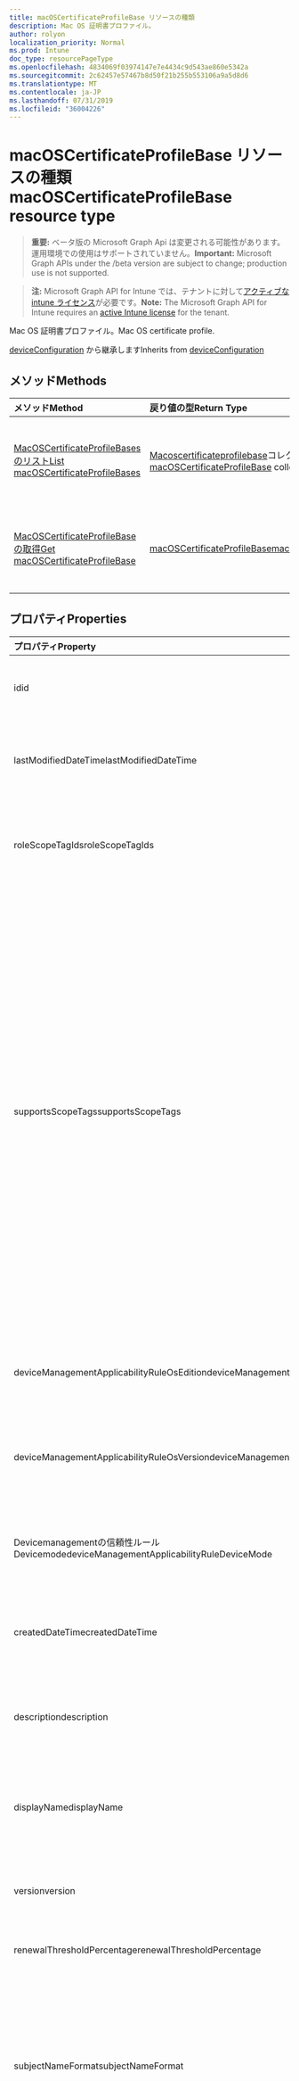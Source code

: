```yaml
---
title: macOSCertificateProfileBase リソースの種類
description: Mac OS 証明書プロファイル。
author: rolyon
localization_priority: Normal
ms.prod: Intune
doc_type: resourcePageType
ms.openlocfilehash: 4834069f03974147e7e4434c9d543ae860e5342a
ms.sourcegitcommit: 2c62457e57467b8d50f21b255b553106a9a5d8d6
ms.translationtype: MT
ms.contentlocale: ja-JP
ms.lasthandoff: 07/31/2019
ms.locfileid: "36004226"
---
```

# <a name="macoscertificateprofilebase-resource-type"></a><span data-ttu-id="423af-103">macOSCertificateProfileBase リソースの種類</span><span class="sxs-lookup"><span data-stu-id="423af-103">macOSCertificateProfileBase resource type</span></span>

> <span data-ttu-id="423af-104">**重要:** ベータ版の Microsoft Graph Api は変更される可能性があります。運用環境での使用はサポートされていません。</span><span class="sxs-lookup"><span data-stu-id="423af-104">**Important:** Microsoft Graph APIs under the /beta version are subject to change; production use is not supported.</span></span>

> <span data-ttu-id="423af-105">**注:** Microsoft Graph API for Intune では、テナントに対して[アクティブな intune ライセンス](https://go.microsoft.com/fwlink/?linkid=839381)が必要です。</span><span class="sxs-lookup"><span data-stu-id="423af-105">**Note:** The Microsoft Graph API for Intune requires an [active Intune license](https://go.microsoft.com/fwlink/?linkid=839381) for the tenant.</span></span>

<span data-ttu-id="423af-106">Mac OS 証明書プロファイル。</span><span class="sxs-lookup"><span data-stu-id="423af-106">Mac OS certificate profile.</span></span>


<span data-ttu-id="423af-107">[deviceConfiguration](../resources/intune-deviceconfig-deviceconfiguration.md) から継承します</span><span class="sxs-lookup"><span data-stu-id="423af-107">Inherits from [deviceConfiguration](../resources/intune-deviceconfig-deviceconfiguration.md)</span></span>

## <a name="methods"></a><span data-ttu-id="423af-108">メソッド</span><span class="sxs-lookup"><span data-stu-id="423af-108">Methods</span></span>
|<span data-ttu-id="423af-109">メソッド</span><span class="sxs-lookup"><span data-stu-id="423af-109">Method</span></span>|<span data-ttu-id="423af-110">戻り値の型</span><span class="sxs-lookup"><span data-stu-id="423af-110">Return Type</span></span>|<span data-ttu-id="423af-111">説明</span><span class="sxs-lookup"><span data-stu-id="423af-111">Description</span></span>|
|:---|:---|:---|
|[<span data-ttu-id="423af-112">MacOSCertificateProfileBases のリスト</span><span class="sxs-lookup"><span data-stu-id="423af-112">List macOSCertificateProfileBases</span></span>](../api/intune-deviceconfig-macoscertificateprofilebase-list.md)|<span data-ttu-id="423af-113">[Macoscertificateprofilebase](../resources/intune-deviceconfig-macoscertificateprofilebase.md)コレクション</span><span class="sxs-lookup"><span data-stu-id="423af-113">[macOSCertificateProfileBase](../resources/intune-deviceconfig-macoscertificateprofilebase.md) collection</span></span>|<span data-ttu-id="423af-114">[Macoscertificateprofilebase](../resources/intune-deviceconfig-macoscertificateprofilebase.md)オブジェクトのプロパティとリレーションシップをリストします。</span><span class="sxs-lookup"><span data-stu-id="423af-114">List properties and relationships of the [macOSCertificateProfileBase](../resources/intune-deviceconfig-macoscertificateprofilebase.md) objects.</span></span>|
|[<span data-ttu-id="423af-115">MacOSCertificateProfileBase の取得</span><span class="sxs-lookup"><span data-stu-id="423af-115">Get macOSCertificateProfileBase</span></span>](../api/intune-deviceconfig-macoscertificateprofilebase-get.md)|[<span data-ttu-id="423af-116">macOSCertificateProfileBase</span><span class="sxs-lookup"><span data-stu-id="423af-116">macOSCertificateProfileBase</span></span>](../resources/intune-deviceconfig-macoscertificateprofilebase.md)|<span data-ttu-id="423af-117">[Macoscertificateprofilebase](../resources/intune-deviceconfig-macoscertificateprofilebase.md)オブジェクトのプロパティとリレーションシップを読み取ります。</span><span class="sxs-lookup"><span data-stu-id="423af-117">Read properties and relationships of the [macOSCertificateProfileBase](../resources/intune-deviceconfig-macoscertificateprofilebase.md) object.</span></span>|

## <a name="properties"></a><span data-ttu-id="423af-118">プロパティ</span><span class="sxs-lookup"><span data-stu-id="423af-118">Properties</span></span>
|<span data-ttu-id="423af-119">プロパティ</span><span class="sxs-lookup"><span data-stu-id="423af-119">Property</span></span>|<span data-ttu-id="423af-120">型</span><span class="sxs-lookup"><span data-stu-id="423af-120">Type</span></span>|<span data-ttu-id="423af-121">説明</span><span class="sxs-lookup"><span data-stu-id="423af-121">Description</span></span>|
|:---|:---|:---|
|<span data-ttu-id="423af-122">id</span><span class="sxs-lookup"><span data-stu-id="423af-122">id</span></span>|<span data-ttu-id="423af-123">文字列</span><span class="sxs-lookup"><span data-stu-id="423af-123">String</span></span>|<span data-ttu-id="423af-124">エンティティのキー。</span><span class="sxs-lookup"><span data-stu-id="423af-124">Key of the entity.</span></span> <span data-ttu-id="423af-125">[deviceConfiguration](../resources/intune-deviceconfig-deviceconfiguration.md) から継承します</span><span class="sxs-lookup"><span data-stu-id="423af-125">Inherited from [deviceConfiguration](../resources/intune-deviceconfig-deviceconfiguration.md)</span></span>|
|<span data-ttu-id="423af-126">lastModifiedDateTime</span><span class="sxs-lookup"><span data-stu-id="423af-126">lastModifiedDateTime</span></span>|<span data-ttu-id="423af-127">DateTimeOffset</span><span class="sxs-lookup"><span data-stu-id="423af-127">DateTimeOffset</span></span>|<span data-ttu-id="423af-128">オブジェクトの最終更新の DateTime。</span><span class="sxs-lookup"><span data-stu-id="423af-128">DateTime the object was last modified.</span></span> <span data-ttu-id="423af-129">[deviceConfiguration](../resources/intune-deviceconfig-deviceconfiguration.md) から継承します</span><span class="sxs-lookup"><span data-stu-id="423af-129">Inherited from [deviceConfiguration](../resources/intune-deviceconfig-deviceconfiguration.md)</span></span>|
|<span data-ttu-id="423af-130">roleScopeTagIds</span><span class="sxs-lookup"><span data-stu-id="423af-130">roleScopeTagIds</span></span>|<span data-ttu-id="423af-131">文字列コレクション</span><span class="sxs-lookup"><span data-stu-id="423af-131">String collection</span></span>|<span data-ttu-id="423af-132">このエンティティインスタンスの範囲タグのリスト。</span><span class="sxs-lookup"><span data-stu-id="423af-132">List of Scope Tags for this Entity instance.</span></span> <span data-ttu-id="423af-133">[deviceConfiguration](../resources/intune-deviceconfig-deviceconfiguration.md) から継承します</span><span class="sxs-lookup"><span data-stu-id="423af-133">Inherited from [deviceConfiguration](../resources/intune-deviceconfig-deviceconfiguration.md)</span></span>|
|<span data-ttu-id="423af-134">supportsScopeTags</span><span class="sxs-lookup"><span data-stu-id="423af-134">supportsScopeTags</span></span>|<span data-ttu-id="423af-135">Boolean</span><span class="sxs-lookup"><span data-stu-id="423af-135">Boolean</span></span>|<span data-ttu-id="423af-136">基になるデバイス構成がスコープタグの割り当てをサポートしているかどうかを示します。</span><span class="sxs-lookup"><span data-stu-id="423af-136">Indicates whether or not the underlying Device Configuration supports the assignment of scope tags.</span></span> <span data-ttu-id="423af-137">この値が false である場合、ScopeTags プロパティへの割り当ては許可されません。エンティティは、スコープを持つユーザーには表示されません。</span><span class="sxs-lookup"><span data-stu-id="423af-137">Assigning to the ScopeTags property is not allowed when this value is false and entities will not be visible to scoped users.</span></span> <span data-ttu-id="423af-138">これは Silverlight で作成された従来のポリシーに対して実行され、Azure ポータルでポリシーを削除して再作成することによって解決できます。</span><span class="sxs-lookup"><span data-stu-id="423af-138">This occurs for Legacy policies created in Silverlight and can be resolved by deleting and recreating the policy in the Azure Portal.</span></span> <span data-ttu-id="423af-139">このプロパティに値を設定するには、 SetExtrusionDirection メソッドを適用します。</span><span class="sxs-lookup"><span data-stu-id="423af-139">This property is read-only.</span></span> <span data-ttu-id="423af-140">[deviceConfiguration](../resources/intune-deviceconfig-deviceconfiguration.md) から継承します</span><span class="sxs-lookup"><span data-stu-id="423af-140">Inherited from [deviceConfiguration](../resources/intune-deviceconfig-deviceconfiguration.md)</span></span>|
|<span data-ttu-id="423af-141">deviceManagementApplicabilityRuleOsEdition</span><span class="sxs-lookup"><span data-stu-id="423af-141">deviceManagementApplicabilityRuleOsEdition</span></span>|[<span data-ttu-id="423af-142">deviceManagementApplicabilityRuleOsEdition</span><span class="sxs-lookup"><span data-stu-id="423af-142">deviceManagementApplicabilityRuleOsEdition</span></span>](../resources/intune-deviceconfig-devicemanagementapplicabilityruleosedition.md)|<span data-ttu-id="423af-143">このポリシーの OS エディションの適用。</span><span class="sxs-lookup"><span data-stu-id="423af-143">The OS edition applicability for this Policy.</span></span> <span data-ttu-id="423af-144">[deviceConfiguration](../resources/intune-deviceconfig-deviceconfiguration.md) から継承します</span><span class="sxs-lookup"><span data-stu-id="423af-144">Inherited from [deviceConfiguration](../resources/intune-deviceconfig-deviceconfiguration.md)</span></span>|
|<span data-ttu-id="423af-145">deviceManagementApplicabilityRuleOsVersion</span><span class="sxs-lookup"><span data-stu-id="423af-145">deviceManagementApplicabilityRuleOsVersion</span></span>|[<span data-ttu-id="423af-146">deviceManagementApplicabilityRuleOsVersion</span><span class="sxs-lookup"><span data-stu-id="423af-146">deviceManagementApplicabilityRuleOsVersion</span></span>](../resources/intune-deviceconfig-devicemanagementapplicabilityruleosversion.md)|<span data-ttu-id="423af-147">このポリシーの OS バージョン適用ルール。</span><span class="sxs-lookup"><span data-stu-id="423af-147">The OS version applicability rule for this Policy.</span></span> <span data-ttu-id="423af-148">[deviceConfiguration](../resources/intune-deviceconfig-deviceconfiguration.md) から継承します</span><span class="sxs-lookup"><span data-stu-id="423af-148">Inherited from [deviceConfiguration](../resources/intune-deviceconfig-deviceconfiguration.md)</span></span>|
|<span data-ttu-id="423af-149">Devicemanagementの信頼性ルール Devicemode</span><span class="sxs-lookup"><span data-stu-id="423af-149">deviceManagementApplicabilityRuleDeviceMode</span></span>|[<span data-ttu-id="423af-150">Devicemanagementの信頼性ルール Devicemode</span><span class="sxs-lookup"><span data-stu-id="423af-150">deviceManagementApplicabilityRuleDeviceMode</span></span>](../resources/intune-deviceconfig-devicemanagementapplicabilityruledevicemode.md)|<span data-ttu-id="423af-151">このポリシーのデバイスモード適用ルール。</span><span class="sxs-lookup"><span data-stu-id="423af-151">The device mode applicability rule for this Policy.</span></span> <span data-ttu-id="423af-152">[deviceConfiguration](../resources/intune-deviceconfig-deviceconfiguration.md) から継承します</span><span class="sxs-lookup"><span data-stu-id="423af-152">Inherited from [deviceConfiguration](../resources/intune-deviceconfig-deviceconfiguration.md)</span></span>|
|<span data-ttu-id="423af-153">createdDateTime</span><span class="sxs-lookup"><span data-stu-id="423af-153">createdDateTime</span></span>|<span data-ttu-id="423af-154">DateTimeOffset</span><span class="sxs-lookup"><span data-stu-id="423af-154">DateTimeOffset</span></span>|<span data-ttu-id="423af-155">オブジェクトが作成された DateTime。</span><span class="sxs-lookup"><span data-stu-id="423af-155">DateTime the object was created.</span></span> <span data-ttu-id="423af-156">[deviceConfiguration](../resources/intune-deviceconfig-deviceconfiguration.md) から継承します</span><span class="sxs-lookup"><span data-stu-id="423af-156">Inherited from [deviceConfiguration](../resources/intune-deviceconfig-deviceconfiguration.md)</span></span>|
|<span data-ttu-id="423af-157">description</span><span class="sxs-lookup"><span data-stu-id="423af-157">description</span></span>|<span data-ttu-id="423af-158">String</span><span class="sxs-lookup"><span data-stu-id="423af-158">String</span></span>|<span data-ttu-id="423af-159">管理者が指定した、デバイス構成についての説明。</span><span class="sxs-lookup"><span data-stu-id="423af-159">Admin provided description of the Device Configuration.</span></span> <span data-ttu-id="423af-160">[deviceConfiguration](../resources/intune-deviceconfig-deviceconfiguration.md) から継承します</span><span class="sxs-lookup"><span data-stu-id="423af-160">Inherited from [deviceConfiguration](../resources/intune-deviceconfig-deviceconfiguration.md)</span></span>|
|<span data-ttu-id="423af-161">displayName</span><span class="sxs-lookup"><span data-stu-id="423af-161">displayName</span></span>|<span data-ttu-id="423af-162">String</span><span class="sxs-lookup"><span data-stu-id="423af-162">String</span></span>|<span data-ttu-id="423af-163">管理者が指定した、デバイス構成の名前。</span><span class="sxs-lookup"><span data-stu-id="423af-163">Admin provided name of the device configuration.</span></span> <span data-ttu-id="423af-164">[deviceConfiguration](../resources/intune-deviceconfig-deviceconfiguration.md) から継承します</span><span class="sxs-lookup"><span data-stu-id="423af-164">Inherited from [deviceConfiguration](../resources/intune-deviceconfig-deviceconfiguration.md)</span></span>|
|<span data-ttu-id="423af-165">version</span><span class="sxs-lookup"><span data-stu-id="423af-165">version</span></span>|<span data-ttu-id="423af-166">Int32</span><span class="sxs-lookup"><span data-stu-id="423af-166">Int32</span></span>|<span data-ttu-id="423af-167">デバイス構成のバージョン。</span><span class="sxs-lookup"><span data-stu-id="423af-167">Version of the device configuration.</span></span> <span data-ttu-id="423af-168">[deviceConfiguration](../resources/intune-deviceconfig-deviceconfiguration.md) から継承します</span><span class="sxs-lookup"><span data-stu-id="423af-168">Inherited from [deviceConfiguration](../resources/intune-deviceconfig-deviceconfiguration.md)</span></span>|
|<span data-ttu-id="423af-169">renewalThresholdPercentage</span><span class="sxs-lookup"><span data-stu-id="423af-169">renewalThresholdPercentage</span></span>|<span data-ttu-id="423af-170">Int32</span><span class="sxs-lookup"><span data-stu-id="423af-170">Int32</span></span>|<span data-ttu-id="423af-171">証明書の更新しきい値の割合。</span><span class="sxs-lookup"><span data-stu-id="423af-171">Certificate renewal threshold percentage.</span></span>|
|<span data-ttu-id="423af-172">subjectNameFormat</span><span class="sxs-lookup"><span data-stu-id="423af-172">subjectNameFormat</span></span>|[<span data-ttu-id="423af-173">appleSubjectNameFormat</span><span class="sxs-lookup"><span data-stu-id="423af-173">appleSubjectNameFormat</span></span>](../resources/intune-deviceconfig-applesubjectnameformat.md)|<span data-ttu-id="423af-174">証明書のサブジェクト名の形式。</span><span class="sxs-lookup"><span data-stu-id="423af-174">Certificate Subject Name Format.</span></span> <span data-ttu-id="423af-175">使用可能な値: `commonName`、`commonNameAsEmail`、`custom`、`commonNameIncludingEmail`、`commonNameAsIMEI`、`commonNameAsSerialNumber`。</span><span class="sxs-lookup"><span data-stu-id="423af-175">Possible values are: `commonName`, `commonNameAsEmail`, `custom`, `commonNameIncludingEmail`, `commonNameAsIMEI`, `commonNameAsSerialNumber`.</span></span>|
|<span data-ttu-id="423af-176">subjectAlternativeNameType</span><span class="sxs-lookup"><span data-stu-id="423af-176">subjectAlternativeNameType</span></span>|[<span data-ttu-id="423af-177">subjectAlternativeNameType</span><span class="sxs-lookup"><span data-stu-id="423af-177">subjectAlternativeNameType</span></span>](../resources/intune-deviceconfig-subjectalternativenametype.md)|<span data-ttu-id="423af-178">証明書のサブジェクトの別名の種類。</span><span class="sxs-lookup"><span data-stu-id="423af-178">Certificate Subject Alternative Name Type.</span></span> <span data-ttu-id="423af-179">可能な値は、`none`、`emailAddress`、`userPrincipalName`、`customAzureADAttribute`、`domainNameService` です。</span><span class="sxs-lookup"><span data-stu-id="423af-179">Possible values are: `none`, `emailAddress`, `userPrincipalName`, `customAzureADAttribute`, `domainNameService`.</span></span>|
|<span data-ttu-id="423af-180">certificateValidityPeriodValue</span><span class="sxs-lookup"><span data-stu-id="423af-180">certificateValidityPeriodValue</span></span>|<span data-ttu-id="423af-181">Int32</span><span class="sxs-lookup"><span data-stu-id="423af-181">Int32</span></span>|<span data-ttu-id="423af-182">証明書の有効期間の値。</span><span class="sxs-lookup"><span data-stu-id="423af-182">Value for the Certificate Validity Period.</span></span>|
|<span data-ttu-id="423af-183">certificateValidityPeriodScale</span><span class="sxs-lookup"><span data-stu-id="423af-183">certificateValidityPeriodScale</span></span>|[<span data-ttu-id="423af-184">certificateValidityPeriodScale</span><span class="sxs-lookup"><span data-stu-id="423af-184">certificateValidityPeriodScale</span></span>](../resources/intune-deviceconfig-certificatevalidityperiodscale.md)|<span data-ttu-id="423af-185">証明書の有効期間のスケール。</span><span class="sxs-lookup"><span data-stu-id="423af-185">Scale for the Certificate Validity Period.</span></span> <span data-ttu-id="423af-186">可能な値は、`days`、`months`、`years` です。</span><span class="sxs-lookup"><span data-stu-id="423af-186">Possible values are: `days`, `months`, `years`.</span></span>|

## <a name="relationships"></a><span data-ttu-id="423af-187">リレーションシップ</span><span class="sxs-lookup"><span data-stu-id="423af-187">Relationships</span></span>
|<span data-ttu-id="423af-188">リレーションシップ</span><span class="sxs-lookup"><span data-stu-id="423af-188">Relationship</span></span>|<span data-ttu-id="423af-189">型</span><span class="sxs-lookup"><span data-stu-id="423af-189">Type</span></span>|<span data-ttu-id="423af-190">説明</span><span class="sxs-lookup"><span data-stu-id="423af-190">Description</span></span>|
|:---|:---|:---|
|<span data-ttu-id="423af-191">groupAssignments</span><span class="sxs-lookup"><span data-stu-id="423af-191">groupAssignments</span></span>|<span data-ttu-id="423af-192">[deviceConfigurationGroupAssignment](../resources/intune-deviceconfig-deviceconfigurationgroupassignment.md)コレクション</span><span class="sxs-lookup"><span data-stu-id="423af-192">[deviceConfigurationGroupAssignment](../resources/intune-deviceconfig-deviceconfigurationgroupassignment.md) collection</span></span>|<span data-ttu-id="423af-193">デバイスの構成プロファイルのグループ割り当てのリストです。</span><span class="sxs-lookup"><span data-stu-id="423af-193">The list of group assignments for the device configuration profile.</span></span> <span data-ttu-id="423af-194">[deviceConfiguration](../resources/intune-deviceconfig-deviceconfiguration.md) から継承します</span><span class="sxs-lookup"><span data-stu-id="423af-194">Inherited from [deviceConfiguration](../resources/intune-deviceconfig-deviceconfiguration.md)</span></span>|
|<span data-ttu-id="423af-195">assignments</span><span class="sxs-lookup"><span data-stu-id="423af-195">assignments</span></span>|<span data-ttu-id="423af-196">[deviceConfigurationAssignment](../resources/intune-deviceconfig-deviceconfigurationassignment.md) コレクション</span><span class="sxs-lookup"><span data-stu-id="423af-196">[deviceConfigurationAssignment](../resources/intune-deviceconfig-deviceconfigurationassignment.md) collection</span></span>|<span data-ttu-id="423af-197">デバイスの構成プロファイルの割り当てのリスト。</span><span class="sxs-lookup"><span data-stu-id="423af-197">The list of assignments for the device configuration profile.</span></span> <span data-ttu-id="423af-198">[deviceConfiguration](../resources/intune-deviceconfig-deviceconfiguration.md) から継承します</span><span class="sxs-lookup"><span data-stu-id="423af-198">Inherited from [deviceConfiguration](../resources/intune-deviceconfig-deviceconfiguration.md)</span></span>|
|<span data-ttu-id="423af-199">deviceStatuses</span><span class="sxs-lookup"><span data-stu-id="423af-199">deviceStatuses</span></span>|<span data-ttu-id="423af-200">[deviceConfigurationDeviceStatus](../resources/intune-deviceconfig-deviceconfigurationdevicestatus.md) コレクション</span><span class="sxs-lookup"><span data-stu-id="423af-200">[deviceConfigurationDeviceStatus](../resources/intune-deviceconfig-deviceconfigurationdevicestatus.md) collection</span></span>|<span data-ttu-id="423af-201">デバイスごとのデバイス構成のインストール状況。</span><span class="sxs-lookup"><span data-stu-id="423af-201">Device configuration installation status by device.</span></span> <span data-ttu-id="423af-202">[deviceConfiguration](../resources/intune-deviceconfig-deviceconfiguration.md) から継承します</span><span class="sxs-lookup"><span data-stu-id="423af-202">Inherited from [deviceConfiguration](../resources/intune-deviceconfig-deviceconfiguration.md)</span></span>|
|<span data-ttu-id="423af-203">userStatuses</span><span class="sxs-lookup"><span data-stu-id="423af-203">userStatuses</span></span>|<span data-ttu-id="423af-204">[deviceConfigurationUserStatus](../resources/intune-deviceconfig-deviceconfigurationuserstatus.md) コレクション</span><span class="sxs-lookup"><span data-stu-id="423af-204">[deviceConfigurationUserStatus](../resources/intune-deviceconfig-deviceconfigurationuserstatus.md) collection</span></span>|<span data-ttu-id="423af-205">ユーザーごとのデバイス構成のインストール状態。</span><span class="sxs-lookup"><span data-stu-id="423af-205">Device configuration installation status by user.</span></span> <span data-ttu-id="423af-206">[deviceConfiguration](../resources/intune-deviceconfig-deviceconfiguration.md) から継承します</span><span class="sxs-lookup"><span data-stu-id="423af-206">Inherited from [deviceConfiguration](../resources/intune-deviceconfig-deviceconfiguration.md)</span></span>|
|<span data-ttu-id="423af-207">deviceStatusOverview</span><span class="sxs-lookup"><span data-stu-id="423af-207">deviceStatusOverview</span></span>|[<span data-ttu-id="423af-208">deviceConfigurationDeviceOverview</span><span class="sxs-lookup"><span data-stu-id="423af-208">deviceConfigurationDeviceOverview</span></span>](../resources/intune-deviceconfig-deviceconfigurationdeviceoverview.md)|<span data-ttu-id="423af-209">デバイス構成のデバイス状態の概要 ([deviceConfiguration](../resources/intune-deviceconfig-deviceconfiguration.md) から継承)</span><span class="sxs-lookup"><span data-stu-id="423af-209">Device Configuration devices status overview Inherited from [deviceConfiguration](../resources/intune-deviceconfig-deviceconfiguration.md)</span></span>|
|<span data-ttu-id="423af-210">userStatusOverview</span><span class="sxs-lookup"><span data-stu-id="423af-210">userStatusOverview</span></span>|[<span data-ttu-id="423af-211">deviceConfigurationUserOverview</span><span class="sxs-lookup"><span data-stu-id="423af-211">deviceConfigurationUserOverview</span></span>](../resources/intune-deviceconfig-deviceconfigurationuseroverview.md)|<span data-ttu-id="423af-212">デバイス構成のユーザー状態の概要 ([deviceConfiguration](../resources/intune-deviceconfig-deviceconfiguration.md) から継承)</span><span class="sxs-lookup"><span data-stu-id="423af-212">Device Configuration users status overview Inherited from [deviceConfiguration](../resources/intune-deviceconfig-deviceconfiguration.md)</span></span>|
|<span data-ttu-id="423af-213">deviceSettingStateSummaries</span><span class="sxs-lookup"><span data-stu-id="423af-213">deviceSettingStateSummaries</span></span>|<span data-ttu-id="423af-214">[settingStateDeviceSummary](../resources/intune-deviceconfig-settingstatedevicesummary.md) コレクション</span><span class="sxs-lookup"><span data-stu-id="423af-214">[settingStateDeviceSummary](../resources/intune-deviceconfig-settingstatedevicesummary.md) collection</span></span>|<span data-ttu-id="423af-215">デバイス構成設定状態のデバイスの要約 ([deviceConfiguration](../resources/intune-deviceconfig-deviceconfiguration.md) から継承)</span><span class="sxs-lookup"><span data-stu-id="423af-215">Device Configuration Setting State Device Summary Inherited from [deviceConfiguration](../resources/intune-deviceconfig-deviceconfiguration.md)</span></span>|

## <a name="json-representation"></a><span data-ttu-id="423af-216">JSON 表記</span><span class="sxs-lookup"><span data-stu-id="423af-216">JSON Representation</span></span>
<span data-ttu-id="423af-217">以下は、リソースの JSON 表記です。</span><span class="sxs-lookup"><span data-stu-id="423af-217">Here is a JSON representation of the resource.</span></span>
<!-- {
  "blockType": "resource",
  "keyProperty": "id",
  "@odata.type": "microsoft.graph.macOSCertificateProfileBase"
}
-->
``` json
{
  "@odata.type": "#microsoft.graph.macOSCertificateProfileBase",
  "id": "String (identifier)",
  "lastModifiedDateTime": "String (timestamp)",
  "roleScopeTagIds": [
    "String"
  ],
  "supportsScopeTags": true,
  "deviceManagementApplicabilityRuleOsEdition": {
    "@odata.type": "microsoft.graph.deviceManagementApplicabilityRuleOsEdition",
    "osEditionTypes": [
      "String"
    ],
    "name": "String",
    "ruleType": "String"
  },
  "deviceManagementApplicabilityRuleOsVersion": {
    "@odata.type": "microsoft.graph.deviceManagementApplicabilityRuleOsVersion",
    "minOSVersion": "String",
    "maxOSVersion": "String",
    "name": "String",
    "ruleType": "String"
  },
  "deviceManagementApplicabilityRuleDeviceMode": {
    "@odata.type": "microsoft.graph.deviceManagementApplicabilityRuleDeviceMode",
    "deviceMode": "String",
    "name": "String",
    "ruleType": "String"
  },
  "createdDateTime": "String (timestamp)",
  "description": "String",
  "displayName": "String",
  "version": 1024,
  "renewalThresholdPercentage": 1024,
  "subjectNameFormat": "String",
  "subjectAlternativeNameType": "String",
  "certificateValidityPeriodValue": 1024,
  "certificateValidityPeriodScale": "String"
}
```





